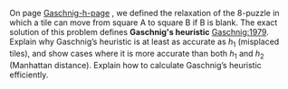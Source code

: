 

On page <a class="pageRef" id="pageref" title="" href="#">Gaschnig-h-page</a> , we defined the relaxation of the 8-puzzle in
which a tile can move from square A to square B if B is blank. The exact
solution of this problem defines <b>Gaschnig's heuristic</b> <a class="paperRef" id="paperref" title="" href="#">Gaschnig:1979</a>. Explain why Gaschnig’s
heuristic is at least as accurate as $h_1$ (misplaced tiles), and show
cases where it is more accurate than both $h_1$ and $h_2$ (Manhattan
distance). Explain how to calculate Gaschnig’s heuristic efficiently.
